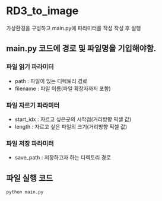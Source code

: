 # RD3_to_image

가상환경을 구성하고 main.py에 파라미터를 작성 작성 후 실행

## main.py 코드에 경로 및 파일명을 기입해야함.
### 파일 읽기 파라미터
- path : 파일이 있는 디렉토리 경로
- filename : 파일 이름(파일 확장자까지 포함)
### 파일 자르기 파라미터
- start_idx : 자르고 싶은곳의 시작점(거리방향 픽셀 값)
- length : 자르고 싶은 파일의 크기(거리방향 픽셀 값)
### 파일 저장 파라미터
- save_path : 저장하고자 하는 디렉토리 경로

## 파일 실행 코드
```bash
python main.py
```